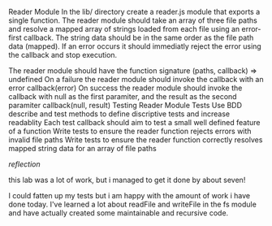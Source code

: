 Reader Module
In the lib/ directory create a reader.js module that exports a single function. The reader module should take an array of three file paths and resolve a mapped array of strings loaded from each file using an error-first callback. The string data should be in the same order as the file path data (mapped). If an error occurs it should immediatly reject the error using the callback and stop execution.

The reader module should have the function signature (paths, callback) => undefined
On a failure the reader module should invoke the callback with an error callback(error)
On success the reader module should invoke the callback with null as the first paramiter, and the result as the second paramiter callback(null, result)
Testing
Reader Module Tests
Use BDD describe and test methods to define discriptive tests and increase readablity
Each test callback should aim to test a small well defined feature of a function
Write tests to ensure the reader function rejects errors with invalid file paths
Write tests to ensure the reader function correctly resolves mapped string data for an array of file paths

*reflection*


this lab was a lot of work, but i managed to get it done by about seven!


I could fatten up my tests but i am happy with the amount of work i have done today. I've learned a lot about readFile and writeFile in the fs module and have actually created some maintainable and recursive code.
